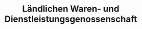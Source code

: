 ---
title: "Ländlichen Waren- und Dienstleistungsgenossenschaft"
url: /seegebiet-mansfelder-land/laendlichen-waren-und-dienstleistungsgenossenschaft/
shop: Baumarkt
---